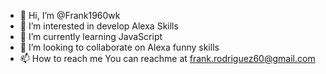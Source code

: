 - 👋 Hi, I’m @Frank1960wk
- 👀 I’m interested in develop Alexa Skills
- 🌱 I’m currently learning JavaScript
- 💞️ I’m looking to collaborate on Alexa funny skills
- 📫 How to reach me You can reachme at frank.rodriguez60@gmail.com

<!---
Frank1960wk/Frank1960wk is a ✨ special ✨ repository because its `README.md` (this file) appears on your GitHub profile.
You can click the Preview link to take a look at your changes.
--->
